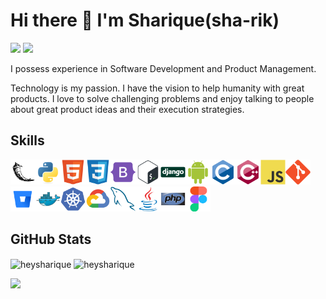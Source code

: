 # Hi there 👋  I'm Sharique(sha-rik)

[<img height="30" src="https://img.shields.io/badge/linkedin-blue.svg?&style=for-the-badge&logo=linkedin&logoColor=white" />][linkedIn]
[<img height="30" src="https://img.shields.io/badge/twitter-%231DA1F2.svg?&style=for-the-badge&logo=twitter&logoColor=white" />][twitter]
<!-- [<img height="30" src="https://img.shields.io/badge/telegram-4f748c.svg?&style=for-the-badge&logo=telegram&logoColor=white" />][telegram] -->
<!-- [<img height="30" src = "https://img.shields.io/badge/Youtube-%23E4405F.svg?&style=for-the-badge&logo=Youtube&logoColor=white">][youtube]  -->
<!-- <a href="mailto:sharique.shaikh.0123@gmail.com" style="text-decoration:none"><img height="30" src = "https://img.shields.io/badge/gmail-c14438?&style=for-the-badge&logo=gmail&logoColor=white"></a> -->
<!-- [<img height="30" src="https://img.shields.io/badge/-Medium-000000.svg?&style=for-the-badge&logo=Medium&logoColor=white" />][medium] -->

<p>I possess experience in Software Development and Product Management.</p>
<p>Technology is my passion. I have the vision to help humanity with great products. I love to solve challenging problems and enjoy talking to people about great product ideas and their execution strategies.</p>

<h2>Skills</h2>

<p align="left"><img src="https://github.com/devicons/devicon/blob/master/icons/flask/flask-original.svg" alt="Flask" title="Flask" width="40" height="40"/><img src="https://github.com/devicons/devicon/blob/master/icons/python/python-original.svg" alt="Python" title="Python" width="40" height="40"/><img src="https://github.com/devicons/devicon/blob/master/icons/html5/html5-original.svg" alt="HTML" title="HTML" width="40" height="40"/><img src="https://github.com/devicons/devicon/blob/master/icons/css3/css3-original.svg" alt="CSS" title="CSS" width="40" height="40"/><img src="https://github.com/devicons/devicon/blob/master/icons/bootstrap/bootstrap-plain.svg" alt="Bootstrap" title="Bootstrap" width="40" height="40"/><img src="https://github.com/devicons/devicon/blob/master/icons/bash/bash-original.svg" alt="Bash" title="Bash" width="40" height="40"/><img src="https://github.com/devicons/devicon/blob/master/icons/django/django-original.svg" alt="Django" title="Django" width="40" height="40"/><img src="https://github.com/devicons/devicon/blob/master/icons/android/android-original.svg" alt="Android" title="Android" width="40" height="40"/><img src="https://github.com/devicons/devicon/blob/master/icons/c/c-original.svg" alt="C" title="C" width="40" height="40"/><img src="https://github.com/devicons/devicon/blob/master/icons/cplusplus/cplusplus-original.svg" alt="C++" title="C++" width="40" height="40"/><img src="https://github.com/devicons/devicon/blob/master/icons/javascript/javascript-original.svg" alt="JavaScript" title="JavaScript" width="40" height="40"/><img src="https://github.com/devicons/devicon/blob/master/icons/git/git-original.svg" alt="Git" title="Git" width="40" height="40"/><img src="https://github.com/devicons/devicon/blob/master/icons/bitbucket/bitbucket-original.svg" alt="BitBucket" title="BitBucket" width="40" height="40"/><img src="https://github.com/devicons/devicon/blob/master/icons/docker/docker-original.svg" alt="Docker" title="Docker" width="40" height="40"/><img src="https://github.com/devicons/devicon/blob/master/icons/kubernetes/kubernetes-plain.svg" alt="Kubernetes" title="Kubernetes" width="40" height="40"/><img src="https://github.com/devicons/devicon/blob/master/icons/googlecloud/googlecloud-original.svg" alt="Google Cloud" title="Google Cloud" width="40" height="40"/><img src="https://github.com/devicons/devicon/blob/master/icons/mysql/mysql-original.svg" alt="MySQL" title="MySQL" width="40" height="40"/><img src="https://github.com/devicons/devicon/blob/master/icons/java/java-original.svg" alt="Java" title="Java" width="40" height="40"/><img src="https://github.com/devicons/devicon/blob/master/icons/php/php-original.svg" alt="PHP" title="PHP" width="40" height="40"/><img src="https://github.com/devicons/devicon/blob/master/icons/figma/figma-original.svg" alt="Figma" title="Figma" width="40" height="40"/></p>
<!-- <img src="https://github.com/devicons/devicon/blob/master/icons/linux/linux-original.svg" alt="Linux" title="Linux" width="40" height="40"/> -->

<p></p><p></p>

<h2>GitHub Stats</h2>

<img align="center" src="https://github-readme-stats-anuraghazra1.vercel.app/api/top-langs/?username=heysharique&layout=compact&theme=monokai&langs_count=10" alt="heysharique" />

<img align="center" src="https://github-readme-stats.vercel.app/api?username=heysharique&show_icons=true&include_all_commits=true&count_private=true&theme=monokai" alt="heysharique" />

![](https://komarev.com/ghpvc/?username=sk-sharique)

[website]: https://sk-sharique.github.io/me/
[linkedin]: https://www.linkedin.com/in/sharique-shaikh/
[twitter]: https://twitter.com/heysharique
[youtube]: https://www.youtube.com/channel/UC2RzsDPnQ-9onbAbXiG8-7A
[medium]: https://medium.com/@sk_sharique
[telegram]: https://telegram.me/shariqueshaikh
